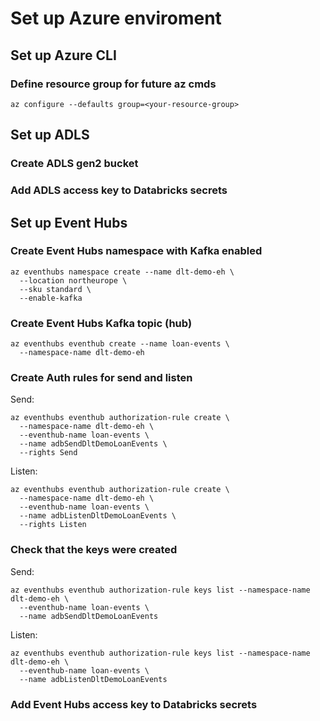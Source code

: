 # Set up Azure enviroment

## Set up Azure CLI

### Define resource group for future az cmds

```
az configure --defaults group=<your-resource-group>
```

## Set up ADLS


### Create ADLS gen2 bucket

### Add ADLS access key to Databricks secrets

## Set up Event Hubs

### Create Event Hubs namespace with Kafka enabled

```
az eventhubs namespace create --name dlt-demo-eh \
  --location northeurope \
  --sku standard \
  --enable-kafka
```

### Create Event Hubs Kafka topic (hub)

```
az eventhubs eventhub create --name loan-events \
  --namespace-name dlt-demo-eh
```

### Create Auth rules for send and listen

Send:

```
az eventhubs eventhub authorization-rule create \
  --namespace-name dlt-demo-eh \
  --eventhub-name loan-events \
  --name adbSendDltDemoLoanEvents \
  --rights Send
```

Listen: 

```
az eventhubs eventhub authorization-rule create \
  --namespace-name dlt-demo-eh \
  --eventhub-name loan-events \
  --name adbListenDltDemoLoanEvents \
  --rights Listen
```

### Check that the keys were created

Send:

```
az eventhubs eventhub authorization-rule keys list --namespace-name dlt-demo-eh \
  --eventhub-name loan-events \
  --name adbSendDltDemoLoanEvents
```

Listen:

```
az eventhubs eventhub authorization-rule keys list --namespace-name dlt-demo-eh \
  --eventhub-name loan-events \
  --name adbListenDltDemoLoanEvents
```


### Add Event Hubs access key to Databricks secrets



